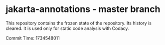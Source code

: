 # jakarta-annotations - master branch

This repository contains the frozen state of the repository.
Its history is cleared. It is used only for static code
analysis with Codacy.

Commit Time: 1734548011